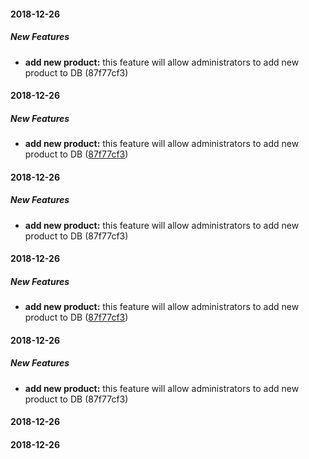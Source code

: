 #### 2018-12-26

##### New Features

* **add new product:**  this feature will allow administrators to add new product to DB (87f77cf3)

#### 2018-12-26

##### New Features

* **add new product:**  this feature will allow administrators to add new product to DB ([87f77cf3](https://github.com/Hamza-Atallah/ToTestCommit/commit/87f77cf373b78480b2987fcd11e3039affd8e36c))

#### 2018-12-26

##### New Features

* **add new product:**  this feature will allow administrators to add new product to DB (87f77cf3)

#### 2018-12-26

##### New Features

* **add new product:**  this feature will allow administrators to add new product to DB ([87f77cf3](https://github.com/Hamza-Atallah/ToTestCommit/commit/87f77cf373b78480b2987fcd11e3039affd8e36c))

#### 2018-12-26

##### New Features

* **add new product:**  this feature will allow administrators to add new product to DB (87f77cf3)

#### 2018-12-26

#### 2018-12-26

